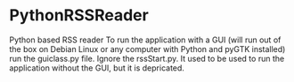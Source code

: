 # PythonRSSReader
Python based RSS reader
To run the application with a GUI (will run out of the box on Debian Linux or any computer with Python and pyGTK installed)
run the guiclass.py file. Ignore the rssStart.py. It used to be used to run the application without the GUI, but it is depricated.
